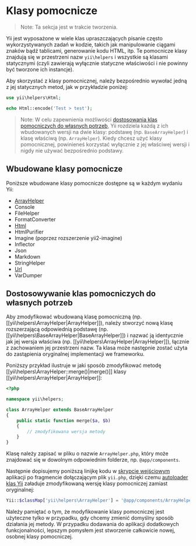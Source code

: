 Klasy pomocnicze
================

> Note: Ta sekcja jest w trakcie tworzenia.

Yii jest wyposażone w wiele klas upraszczających pisanie często wykorzystywanych zadań w kodzie, takich jak manipulowanie ciągami znaków bądź tablicami, generowanie kodu HTML, itp.
Te pomocnicze klasy znajdują się w przestrzeni nazw `yii\helpers` i wszystkie są klasami statycznymi (czyli zawierają wyłącznie statyczne właściwości i nie powinny być tworzone ich 
instancje).

Aby skorzystać z klasy pomocnicznej, należy bezpośrednio wywołać jedną z jej statycznych metod, jak w przykładzie poniżej:

```php
use yii\helpers\Html;

echo Html::encode('Test > test');
```

> Note: W celu zapewnienia możliwości [dostosowania klas pomocniczych do własnych potrzeb](#customizing-helper-classes), Yii rozdziela każdą z ich wbudowanych wersji 
> na dwie klasy: podstawę (np. `BaseArrayHelper`) i klasę właściwą (np. `ArrayHelper`). Kiedy chcesz użyć klasy pomocnicznej, powinieneś korzystać wyłącznie z jej właściwej wersji 
> i nigdy nie używać bezpośrednio podstawy.


Wbudowane klasy pomocnicze
--------------------------

Poniższe wbudowane klasy pomocnicze dostępne są w każdym wydaniu Yii:

- [ArrayHelper](helper-array.md)
- Console
- FileHelper
- FormatConverter
- [Html](helper-html.md)
- HtmlPurifier
- Imagine (poprzez rozszerzenie yii2-imagine)
- Inflector
- Json
- Markdown
- StringHelper
- [Url](helper-url.md)
- VarDumper


Dostosowywanie klas pomocniczych do własnych potrzeb <span id="customizing-helper-classes"></span>
----------------------------------------------------

Aby zmodyfikować wbudowaną klasę pomocniczną (np. [[yii\helpers\ArrayHelper|ArrayHelper]]), należy stworzyć nową klasę rozszerzającą odpowiednią podstawę 
(np. [[yii\helpers\BaseArrayHelper|BaseArrayHelper]]) i nazwać ją identycznie jak jej wersja właściwa (np. [[yii\helpers\ArrayHelper|ArrayHelper]]), łącznie z zachowaniem jej 
przestrzeni nazw. Ta klasa może następnie zostać użyta do zastąpienia oryginalnej implementacji we frameworku.

Poniższy przykład ilustruje w jaki sposób zmodyfikować metodę [[yii\helpers\ArrayHelper::merge()|merge()]] klasy [[yii\helpers\ArrayHelper|ArrayHelper]]:

```php
<?php

namespace yii\helpers;

class ArrayHelper extends BaseArrayHelper
{
    public static function merge($a, $b)
    {
        // zmodyfikowana wersja metody
    }
}
```

Klasę należy zapisać w pliku o nazwie `ArrayHelper.php`, który może znajdować się w dowolnym odpowiednim folderze, np. `@app/components`.

Następnie dopisujemy poniższą linijkę kodu w [skrypcie wejściowym](structure-entry-scripts.md) aplikacji po fragmencie dołączającym plik `yii.php`, 
dzięki czemu [autoloader klas Yii](concept-autoloading.md) załaduje zmodyfikowaną wersję klasy pomocniczej zamiast oryginalnej:

```php
Yii::$classMap['yii\helpers\ArrayHelper'] = '@app/components/ArrayHelper.php';
```

Należy pamiętać o tym, że modyfikowanie klasy pomocniczej jest użyteczne tylko w przypadku, gdy chcemy zmienić domyślny sposób działania jej metody. 
W przypadku dodawania do aplikacji dodatkowych funkcjonalności, lepszym pomysłem jest stworzenie całkowicie nowej, osobnej klasy pomocniczej.